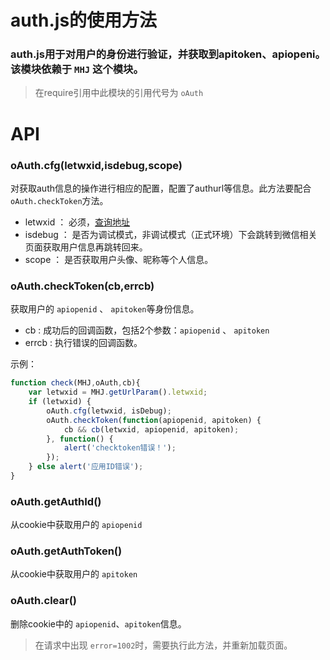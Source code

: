 #	auth.js的使用方法

### auth.js用于对用户的身份进行验证，并获取到apitoken、apiopeni。该模块依赖于 `MHJ` 这个模块。

> 在require引用中此模块的引用代号为 `oAuth` 

#	API

### oAuth.cfg(letwxid,isdebug,scope)
对获取auth信息的操作进行相应的配置，配置了authurl等信息。此方法要配合 `oAuth.checkToken`方法。
* letwxid ：  必须，[查询地址](http://wewiki.sinaapp.com/NG平台letwxid对应关系表)
* isdebug ：  是否为调试模式，非调试模式（正式环境）下会跳转到微信相关页面获取用户信息再跳转回来。
* scope ： 是否获取用户头像、昵称等个人信息。

### oAuth.checkToken(cb,errcb)
获取用户的 `apiopenid` 、 `apitoken`等身份信息。
* cb : 成功后的回调函数，包括2个参数：`apiopenid` 、 `apitoken`
* errcb : 执行错误的回调函数。

示例：
```js
function check(MHJ,oAuth,cb){
	var letwxid = MHJ.getUrlParam().letwxid;
	if (letwxid) {
		oAuth.cfg(letwxid, isDebug);
		oAuth.checkToken(function(apiopenid, apitoken) {
			cb && cb(letwxid, apiopenid, apitoken);
		}, function() {
			alert('checktoken错误！');			
		});
	} else alert('应用ID错误');
}
```
### oAuth.getAuthId()
从cookie中获取用户的 `apiopenid`

### oAuth.getAuthToken()
从cookie中获取用户的 `apitoken`

### oAuth.clear()
删除cookie中的 `apiopenid`、`apitoken`信息。
>在请求中出现 `error=1002`时，需要执行此方法，并重新加载页面。